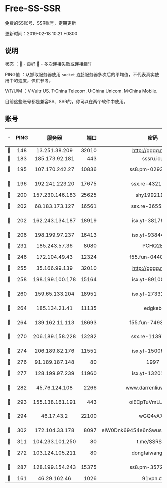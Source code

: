 # Free-SS-SSR

免费的SS账号、SSR账号，定期更新

更新时间：2019-02-18 10:21 +0800

## 说明

状态     ：🙂 - 良好 🙁 - 多次连接失败或连接超时

PING值   ：从抓取服务器使用 `socket` 连接服务器多次后的平均值，不代表真实使用中的速度，仅供参考。

V/T/U/M  ：V:Vultr US. T:China Telecom. U:China Unicom. M:China Mobile.

目前这些账号都是兼容SS、SSR的，你可以在两个软件中使用。

## 账号

|-|PING|服务器|端口|密码|加密方式|区域|V/T/U/M|
|:----:|:----:|:-----:|-----:|:----:|:----:|:----:|:----:|
|🙂|148|13.251.38.209|32010|http://gggg.rocks|chacha20|SG|10↑/9↑/10↑/9↑|
|🙂|183|185.173.92.181|443|sssru.icu|rc4-md5|RU|10↑/10↑/10↑/10↑|
|🙂|195|107.170.242.27|10836|ss8.pm-02934993|aes-256-cfb|US|10↑/10↑/10↑/10↑|
|🙂|196|192.241.223.20|17675|ssx.re-43211385|aes-256-cfb|US|10↑/10↑/10↑/10↑|
|🙂|200|157.230.146.183|25625|shy19921124|rc4-md5|US|10↑/10↑/10↑/10↑|
|🙂|202|68.183.173.127|16561|ssx.re-36552338|aes-256-cfb|US|10↑/10↑/10↑/10↑|
|🙂|202|162.243.134.187|18919|isx.yt-38178502|aes-256-cfb|US|3↑/4↑/3↑/4↑|
|🙂|206|198.199.97.237|16413|isx.yt-93844031|aes-256-cfb|US|3↑/4↑/3↑/4↑|
|🙂|231|185.243.57.36|8080|PCHQ2E|rc4-md5|US|9↑/10↑/9↓/9↓|
|🙂|246|172.104.49.43|12324|f55.fun-04402862|aes-256-cfb|SG|10↑/10↑/10↑/10↑|
|🙂|255|35.166.99.139|32010|http://gggg.rocks|chacha20|US|10↑/10↑/10↑/10↑|
|🙂|258|198.199.100.178|15164|isx.yt-89100403|aes-256-cfb|US|3↑/4↑/3↑/4↑|
|🙂|260|159.65.133.204|18951|isx.yt-27331929|aes-256-cfb|SG|3↑/4↑/3↑/4↑|
|🙂|264|185.134.21.41|11135|edgkeb|aes-256-cfb|GB|10↑/10↑/10↑/10↑|
|🙂|264|139.162.11.113|18693|f55.fun-74935090|aes-256-cfb|SG|10↑/10↑/10↑/10↑|
|🙂|270|206.189.158.228|13282|ssx.re-11397366|aes-256-cfb|SG|10↑/10↑/10↑/10↑|
|🙂|274|206.189.82.176|11551|isx.yt-15006347|aes-256-cfb|SG|3↑/4↑/3↑/4↑|
|🙂|276|91.189.187.148|80|1997|chacha20|US|10↑/10↑/10↑/10↑|
|🙂|277|128.199.97.239|11960|isx.yt-13201034|aes-256-cfb|SG|3↑/4↑/3↑/4↑|
|🙂|282|45.76.124.108|2266|www.darrenliuwei.com|aes-256-cfb|AU|4↑/5↑/5↑/5↑|
|🙂|293|155.138.161.191|443|oiECpTuVmLLxk4Ts|aes-256-cfb|US|9↑/10↑/10↑/10↑|
|🙂|294|46.17.43.2|22100|wGQ4vA7D|aes-256-gcm|RU|6↓/10↑/10↑/10↑|
|🙂|302|172.104.33.178|8097|eIW0Dnk69454e6nSwuspv9DmS201tQ0D|aes-256-cfb|SG|10↑/10↑/10↑/10↑|
|🙂|311|104.233.101.250|80|t.me/SSRSUB|rc4-md5|CA|10↑/10↑/10↑/10↑|
|🙂|272|103.124.105.211|80|dongtaiwang.com|aes-256-cfb|US|10↑/10↑/10↑/10↑|
|🙂|287|128.199.154.243|15375|ss8.pm-35729941|aes-256-cfb|SG|10↑/10↑/10↑/10↑|
|🙂|161|46.29.162.46|1026|91vpn.cf|rc4-md5|RU|9↓/9↑/10↑/10↑|
